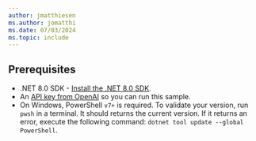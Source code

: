 ```yaml
---
author: jmatthiesen
ms.author: jomatthi
ms.date: 07/03/2024
ms.topic: include
---
```


## Prerequisites

- .NET 8.0 SDK - [Install the .NET 8.0 SDK](https://dotnet.microsoft.com/download/dotnet/8.0).
- An [API key from OpenAI](https://platform.openai.com/docs/quickstart/account-setup) so you can run this sample.
- On Windows, PowerShell `v7+` is required. To validate your version, run `pwsh` in a terminal. It should returns the current version. If it returns an error, execute the following command: `dotnet tool update --global PowerShell`.
